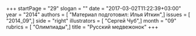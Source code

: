 +++
startPage = "29"
slogan = ""
date = "2017-03-02T11:22:39+03:00"
year = "2014"
authors = [ "Материал подготовил: Илья Иткин",]
issues = [ "2014_09",]
side = "right"
illustrators = [ "Сергей Чуб",]
month = "09"
rubrics = [ "Олимпиады",]
title = "Русский медвежонок"
+++
